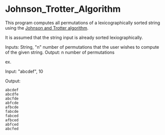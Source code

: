 # Johnson_Trotter_Algorithm
This program computes all permutations of a lexicographically sorted string using the [Johnson and Trotter algorithm](https://www.geeksforgeeks.org/johnson-trotter-algorithm/). 

It is assumed that the string input is already sorted lexiographically. 

Inputs: String, "n" number of permutations that the user wishes to compute of the given string. 
Output: n number of permutations

ex. 

Input: "abcdef", 10

Output: 
    
    abcdef
    abcdfe
    abcfde
    abfcde
    afbcde
    fabcde
    fabced
    afbced
    abfced
    abcfed
